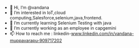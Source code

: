 - 👋 Hi, I’m @vandana
- 👀 I’m interested in IoT,cloud computing,Salesforce,selenium,java,frontend.
- 🌱 I’m currently learning Selenium Testing with java
- 💞️ I’m currently working as an employee in capgemini
- 📫 How to reach me : linkedin-www.linkedin.com/in/vandana-muppavarapu-909717202

<!---
vandana002/vandana002 is a ✨ special ✨ repository because its `README.md` (this file) appears on your GitHub profile.
You can click the Preview link to take a look at your changes.
--->

